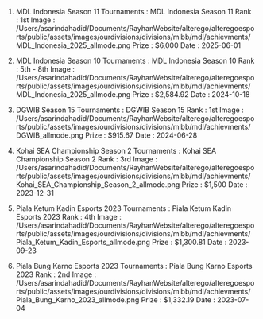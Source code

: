 1. MDL Indonesia Season 11
Tournaments : MDL Indonesia Season 11
Rank : 1st
Image : /Users/asarindahadid/Documents/RayhanWebsite/alterego/alteregoesports/public/assets/images/ourdivisions/divisions/mlbb/mdl/achievments/MDL_Indonesia_2025_allmode.png
Prize : $6,000
Date : 2025-06-01

2. MDL Indonesia Season 10
Tournaments : MDL Indonesia Season 10
Rank : 5th - 8th
Image : /Users/asarindahadid/Documents/RayhanWebsite/alterego/alteregoesports/public/assets/images/ourdivisions/divisions/mlbb/mdl/achievments/MDL_Indonesia_2025_allmode.png
Prize : $2,584.92
Date : 2024-10-18

3. DGWIB Season 15
Tournaments : DGWIB Season 15
Rank : 1st
Image : /Users/asarindahadid/Documents/RayhanWebsite/alterego/alteregoesports/public/assets/images/ourdivisions/divisions/mlbb/mdl/achievments/DGWIB_allmode.png
Prize : $915.67
Date : 2024-06-28

4. Kohai SEA Championship Season 2
Tournaments : Kohai SEA Championship Season 2
Rank : 3rd
Image : /Users/asarindahadid/Documents/RayhanWebsite/alterego/alteregoesports/public/assets/images/ourdivisions/divisions/mlbb/mdl/achievments/Kohai_SEA_Championship_Season_2_allmode.png
Prize : $1,500
Date : 2023-12-31

5. Piala Ketum Kadin Esports 2023
Tournaments : Piala Ketum Kadin Esports 2023
Rank : 4th
Image : /Users/asarindahadid/Documents/RayhanWebsite/alterego/alteregoesports/public/assets/images/ourdivisions/divisions/mlbb/mdl/achievments/Piala_Ketum_Kadin_Esports_allmode.png
Prize : $1,300.81
Date : 2023-09-23

6. Piala Bung Karno Esports 2023
Tournaments : Piala Bung Karno Esports 2023
Rank : 2nd
Image : /Users/asarindahadid/Documents/RayhanWebsite/alterego/alteregoesports/public/assets/images/ourdivisions/divisions/mlbb/mdl/achievments/Piala_Bung_Karno_2023_allmode.png
Prize : $1,332.19
Date : 2023-07-04